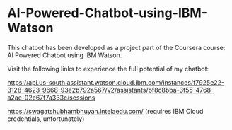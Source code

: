 # AI-Powered-Chatbot-using-IBM-Watson

This chatbot has been developed as a project part of the Coursera course: AI Powered Chatbot using IBM Watson.

Visit the following links to experience the full potential of my chatbot:

  https://api.us-south.assistant.watson.cloud.ibm.com/instances/f7925e22-3128-4623-9668-93e2b792a567/v2/assistants/bf8c8bba-3f55-4768-a2ae-02e67f7a333c/sessions
  
  https://swagatshubhambhuyan.intelaedu.com/ (requires IBM Cloud credentials, unfortunately)
